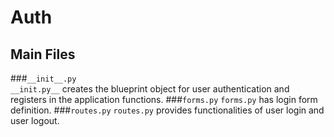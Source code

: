 # Auth
## Main Files

###`__init__.py`	 
`__init.py__` creates the blueprint object for user authentication and registers in the application functions.
###`forms.py` 
`forms.py` has login form definition.
###`routes.py`
`routes.py` provides functionalities of user login and user logout. 